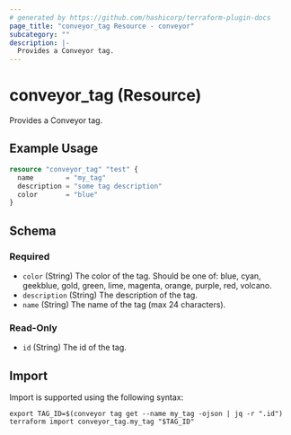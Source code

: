 ```yaml
---
# generated by https://github.com/hashicorp/terraform-plugin-docs
page_title: "conveyor_tag Resource - conveyor"
subcategory: ""
description: |-
  Provides a Conveyor tag.
---
```


# conveyor_tag (Resource)

Provides a Conveyor tag.

## Example Usage

```terraform
resource "conveyor_tag" "test" {
  name        = "my_tag"
  description = "some tag description"
  color       = "blue"
}
```

<!-- schema generated by tfplugindocs -->
## Schema

### Required

- `color` (String) The color of the tag. Should be one of: blue, cyan, geekblue, gold, green, lime, magenta, orange, purple, red, volcano.
- `description` (String) The description of the tag.
- `name` (String) The name of the tag (max 24 characters).

### Read-Only

- `id` (String) The id of the tag.

## Import

Import is supported using the following syntax:

```shell
export TAG_ID=$(conveyor tag get --name my_tag -ojson | jq -r ".id")
terraform import conveyor_tag.my_tag "$TAG_ID"
```
